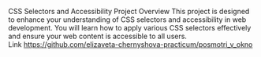 CSS Selectors and Accessibility Project Overview This project is designed to enhance your understanding of CSS selectors and accessibility in web development. You will learn how to apply various CSS selectors effectively and ensure your web content is accessible to all users. Link https://github.com/elizaveta-chernyshova-practicum/posmotri_v_okno

